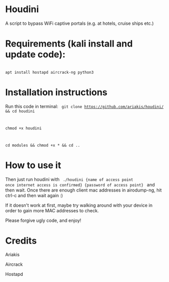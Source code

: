 # Houdini

A script to bypass WiFi captive portals (e.g. at hotels, cruise ships etc.)

# Requirements (kali install and update code):

<code>
apt install hostapd aircrack-ng python3
</code>

# Installation instructions

Run this code in terminal:
<code>
  git clone https://github.com/ariakis/houdini/ && cd houdini
  
  chmod +x houdini
  
  cd modules && chmod +x * && cd ..
</code>

# How to use it

Then just run houdini with
<code>
  ./houdini {name of access point once internet access is confirmed} {password of access point}
</code>
and then wait. Once there are enough client mac addresses in airodump-ng, hit ctrl-c and then wait again :)

If it doesn't work at first, maybe try walking around with your device in order to gain more MAC addresses to check.

Please forgive ugly code, and enjoy!

# Credits

Ariakis

Aircrack

Hostapd
